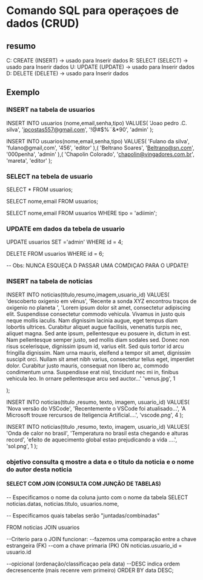 # Comando SQL para operaçoes de dados (CRUD)

## resumo

C: CREATE (INSERT) -> usado para Inserir dados
R: SELECT (SELECT) -> usado para Inserir dados
U: UPDATE (UPDATE) -> usado para Inserir dados
D: DELETE (DELETE) -> usado para Inserir dados

## Exemplo

### INSERT  na tabela de usuarios

INSERT INTO usuarios (nome,email,senha,tipo)
VALUES(
    'Joao pedro .C. silva',
    'jpcostas557@gmail.com',
    '!@#$%¨&*90',
    'admin'
    );

INSERT INTO usuarios(nome,email,senha,tipo)
VALUES(
'Fulano da silva',
'fulano@gmail,com',
'456',
'editor'
),(
'Beltrano Soares',
'Beltrano@sn.com',
'000penha',
'admin'
),(
'Chapolin Colorado',
'chapolin@vingadores.com.br',
'mareta',
'editor'
);

### SELECT na tebela de usuario

SELECT * FROM usuarios;

SELECT nome,email FROM usuarios;

SELECT nome,email FROM usuarios WHERE tipo = 'adiimin';

### UPDATE  em dados da tebela de usuario

UPDATE usuarios SET ='admin'
WHERE id = 4;

DELETE FROM usuarios WHERE id = 6;

-- Obs: NUNCA ESQUEÇA D PASSAR UMA COMDIÇAO PARA O UPDATE! 

### INSERT na tabela de noticias 

INSERT INTO noticias(titulo,resumo,imagem,usuario_id)
VALUES(
'descoberto oxigenio em vênus',
'Recente a sonda XYZ encontrou traços de oxigenio no planeta ',
'Lorem ipsum dolor sit amet, consectetur adipiscing elit. Suspendisse consectetur commodo vehicula. Vivamus in justo quis neque mollis iaculis. Nam dignissim lacinia augue, eget tempus diam lobortis ultrices. Curabitur aliquet augue facilisis, venenatis turpis nec, aliquet magna. Sed ante ipsum, pellentesque eu posuere in, dictum in est. Nam pellentesque semper justo, sed mollis diam sodales sed. Donec non risus scelerisque, dignissim ipsum id, varius elit. Sed quis tortor id arcu fringilla dignissim. Nam urna mauris, eleifend a tempor sit amet, dignissim suscipit orci. Nullam sit amet nibh varius, consectetur tellus eget, imperdiet dolor. Curabitur justo mauris, consequat non libero ac, commodo condimentum urna. Suspendisse erat nisl, tincidunt nec mi in, finibus vehicula leo. In ornare pellentesque arcu sed auctor...'
'venus.jpg',
1

);

INSERT INTO noticias(titulo ,resumo, texto, imagem, usuario_id)
VALUES(
'Nova versão do VSCode',
'Recentemente o VSCode foi atualisado...',
'A Microsoft trouxe rercursos de Iteligencia Artificial....',
'vscode.png',
4
);

INSERT INTO noticias(titulo ,resumo, texto, imagem, usuario_id)
VALUES(
'Onda de calor no brasil',
'Temperatura no brasil esta chegando e alturas record',
'efeito de aquecimento global estao prejudicando a vida ....',
'sol.png',
1
);

### objetivo consulta q mostre a data e o titulo da noticia e o nome do autor desta noticia
#### SELECT COM JOIN (CONSULTA COM JUNÇÃO DE TABELAS)
 
-- Especificamos o nome da coluna junto com o nome da tabela 
SELECT 
noticias.datas,
noticias.titulo,
usuarios.nome,

-- Especificamos quais tabelas serão "juntadas/combinadas"

FROM noticias JOIN usuarios

--Criterio para o JOIN funcionar:
--fazemos uma comparação entre a chave estrangeira (FK)
--com a chave primaria (PK)
ON noticias.usuario_id = usuario.id

--opicional (ordenação/classificaçao pela data)
--DESC indica ordem decresencente (mais recenre vem primeiro)
ORDER BY data DESC;










